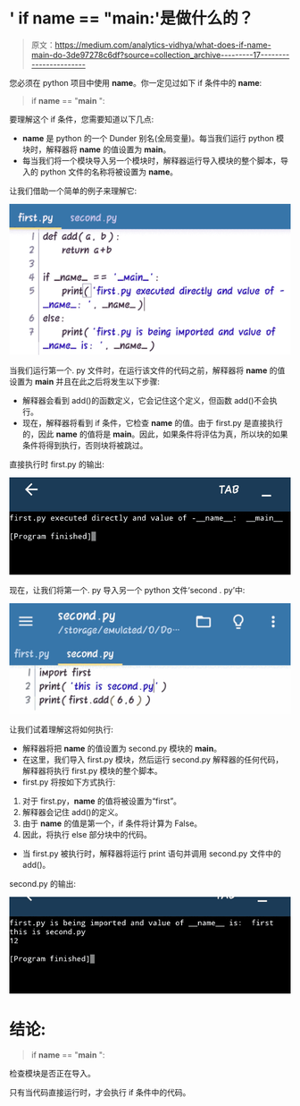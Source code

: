 # ' if __name__ == "__main__:'是做什么的？

> 原文：<https://medium.com/analytics-vidhya/what-does-if-name-main-do-3de97278c6df?source=collection_archive---------17----------------------->

您必须在 python 项目中使用 __name__。你一定见过如下 if 条件中的 __name__:

> if __name__ == "__main__ ":

要理解这个 if 条件，您需要知道以下几点:

*   __name__ 是 python 的一个 Dunder 别名(全局变量)。每当我们运行 python 模块时，解释器将 __name__ 的值设置为 __main__。
*   每当我们将一个模块导入另一个模块时，解释器运行导入模块的整个脚本，导入的 python 文件的名称将被设置为 __name__。

让我们借助一个简单的例子来理解它:

![](img/6a8b5a7f8f6c2f882673f5c9797ee87a.png)

当我们运行第一个. py 文件时，在运行该文件的代码之前，解释器将 __name__ 的值设置为 __main__ 并且在此之后将发生以下步骤:

*   解释器会看到 add()的函数定义，它会记住这个定义，但函数 add()不会执行。
*   现在，解释器将看到 if 条件，它检查 __name__ 的值。由于 first.py 是直接执行的，因此 __name__ 的值将是 __main__。因此，如果条件将评估为真，所以块的如果条件将得到执行，否则块将被跳过。

直接执行时 first.py 的输出:

![](img/e26eadf545e5e6946dbaebc81503af63.png)

现在，让我们将第一个. py 导入另一个 python 文件‘second . py’中:

![](img/221ee282a7b42da641541ebe0ea06895.png)

让我们试着理解这将如何执行:

*   解释器将把 __name__ 的值设置为 second.py 模块的 __main__。
*   在这里，我们导入 first.py 模块，然后运行 second.py 解释器的任何代码，解释器将执行 first.py 模块的整个脚本。
*   first.py 将按如下方式执行:

1.  对于 first.py，__name__ 的值将被设置为“first”。
2.  解释器会记住 add()的定义。
3.  由于 __name__ 的值是第一个，if 条件将计算为 False。
4.  因此，将执行 else 部分块中的代码。

*   当 first.py 被执行时，解释器将运行 print 语句并调用 second.py 文件中的 add()。

second.py 的输出:

![](img/4212b9602fbd764f051bc390630183c4.png)

# 结论:

> if __name__ == "__main__ ":

检查模块是否正在导入。

只有当代码直接运行时，才会执行 if 条件中的代码。